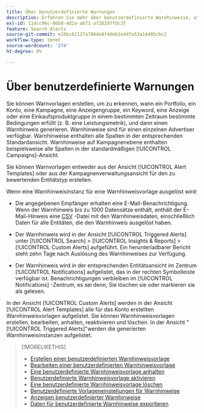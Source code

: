 ```yaml
---
title: Über benutzerdefinierte Warnungen
description: Erfahren Sie mehr über benutzerdefinierte Warnhinweise, einschließlich der Erstellung von Warnhinweisvorlagen und der Auslösung von Warnhinweisen.
exl-id: 11dcc96c-06b8-4d2a-a671-af26297fdc3f
feature: Search Alerts
source-git-commit: e16bc62127a708de8f4deb1eddfa53a14405cbc2
workflow-type: tm+mt
source-wordcount: '274'
ht-degree: 0%

---
```


# Über benutzerdefinierte Warnungen

Sie können Warnvorlagen erstellen, um zu erkennen, wann ein Portfolio, ein Konto, eine Kampagne, eine Anzeigengruppe, ein Keyword, eine Anzeige oder eine Einkaufsproduktgruppe in einem bestimmten Zeitraum bestimmte Bedingungen erfüllt (z. B. eine Leistungsmetrik), und dann einen Warnhinweis generieren. Warnhinweise sind für einen einzelnen Advertiser verfügbar. Warnhinweise enthalten alle Spalten in der entsprechenden Standardansicht. Warnhinweise auf Kampagnenebene enthalten beispielsweise alle Spalten in der standardmäßigen [!UICONTROL Campaigns]-Ansicht.

Sie können Warnvorlagen entweder aus der Ansicht [!UICONTROL Alert Templates] oder aus der Kampagnenverwaltungsansicht für den zu bewertenden Entitätstyp erstellen.

Wenn eine Warnhinweisinstanz für eine Warnhinweisvorlage ausgelöst wird:

* Die angegebenen Empfänger erhalten eine E-Mail-Benachrichtigung. Wenn der Warnhinweis bis zu 1000 Datensätze enthält, enthält der E-Mail-Hinweis eine [CSV](/help/search-social-commerce/glossary.md#c-d) -Datei mit den Warnhinweisdaten, einschließlich Daten für alle Entitäten, die den Warnhinweis ausgelöst haben.

* Der Warnhinweis wird in der Ansicht [!UICONTROL Triggered Alerts] unter [!UICONTROL Search] > [!UICONTROL Insights & Reports] > [!UICONTROL Custom Alerts] aufgeführt. Ein herunterladbarer Bericht steht zehn Tage nach Auslösung des Warnhinweises zur Verfügung.

* Der Warnhinweis wird in der entsprechenden Entitätsansicht im Zentrum [!UICONTROL Notifications] aufgelistet, das in der rechten Symbolleiste verfügbar ist. Benachrichtigungen verbleiben im [!UICONTROL Notifications] -Zentrum, es sei denn, Sie löschen sie oder markieren sie als gelesen.

In der Ansicht [!UICONTROL Custom Alerts] werden in der Ansicht [!UICONTROL Alert Templates] alle für das Konto erstellten Warnhinweisvorlagen aufgelistet. Sie können Warnhinweisvorlagen erstellen, bearbeiten, anhalten, reaktivieren und löschen. In der Ansicht &quot;[!UICONTROL Triggered Alerts]&quot;werden die generierten Warnhinweisinstanzen aufgelistet.

>[!MORELIKETHIS]
>
>* [Erstellen einer benutzerdefinierten Warnhinweisvorlage](alert-template-create.md)
>* [Bearbeiten einer benutzerdefinierten Warnhinweisvorlage](alert-template-edit.md)
>* [Eine benutzerdefinierte Warnhinweisvorlage anhalten](alert-template-pause.md)
>* [Benutzerdefinierte Warnhinweisvorlage aktivieren](alert-template-activate.md)
>* [Eine benutzerdefinierte Warnhinweisvorlage löschen](alert-template-delete.md)
>* [Benutzerdefinierte Vorlageneinstellungen für Warnhinweise](alert-template-settings.md)
>* [Anzeigen benutzerdefinierter Warnhinweise](alert-view.md)
>* [Daten für benutzerdefinierte Warnhinweise exportieren](alert-export-data.md)
